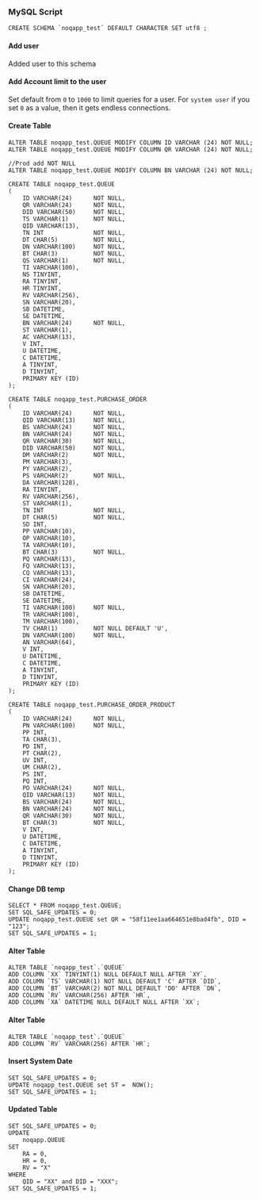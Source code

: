 ### MySQL Script

    CREATE SCHEMA `noqapp_test` DEFAULT CHARACTER SET utf8 ;
    
#### Add user
Added user to this schema

#### Add Account limit to the user
Set default from `0` to `1000` to limit queries for a user. For `system user` if you set `0` 
as a value, then it gets endless connections.  
    
#### Create Table     

    ALTER TABLE noqapp_test.QUEUE MODIFY COLUMN ID VARCHAR (24) NOT NULL;
    ALTER TABLE noqapp_test.QUEUE MODIFY COLUMN QR VARCHAR (24) NOT NULL;
    
    //Prod add NOT NULL
    ALTER TABLE noqapp_test.QUEUE MODIFY COLUMN BN VARCHAR (24) NOT NULL;

    CREATE TABLE noqapp_test.QUEUE
    (
        ID VARCHAR(24)      NOT NULL,
        QR VARCHAR(24)      NOT NULL,
        DID VARCHAR(50)     NOT NULL,
        TS VARCHAR(1)       NOT NULL,
        QID VARCHAR(13),
        TN INT              NOT NULL,
        DT CHAR(5)          NOT NULL,
        DN VARCHAR(100)     NOT NULL,
        BT CHAR(3)          NOT NULL,
        QS VARCHAR(1)       NOT NULL,
        TI VARCHAR(100),
        NS TINYINT,
        RA TINYINT,
        HR TINYINT,
        RV VARCHAR(256),
        SN VARCHAR(20),
        SB DATETIME,
        SE DATETIME,
        BN VARCHAR(24)      NOT NULL,
        ST VARCHAR(1),
        AC VARCHAR(13),
        V INT,
        U DATETIME,
        C DATETIME,
        A TINYINT,
        D TINYINT,
        PRIMARY KEY (ID)
    );
    
    CREATE TABLE noqapp_test.PURCHASE_ORDER
    (
        ID VARCHAR(24)      NOT NULL,
        QID VARCHAR(13)     NOT NULL,
        BS VARCHAR(24)      NOT NULL,
        BN VARCHAR(24)      NOT NULL,
        QR VARCHAR(30)      NOT NULL,
        DID VARCHAR(50)     NOT NULL,
        DM VARCHAR(2)       NOT NULL,
        PM VARCHAR(3),
        PY VARCHAR(2),
        PS VARCHAR(2)       NOT NULL,
        DA VARCHAR(128),
        RA TINYINT,
        RV VARCHAR(256),
        ST VARCHAR(1),
        TN INT              NOT NULL,
        DT CHAR(5)          NOT NULL,
        SD INT,
        PP VARCHAR(10),
        OP VARCHAR(10),
        TA VARCHAR(10),
        BT CHAR(3)          NOT NULL, 
        PQ VARCHAR(13),
        FQ VARCHAR(13),
        CQ VARCHAR(13),
        CI VARCHAR(24),
        SN VARCHAR(20),
        SB DATETIME,
        SE DATETIME,
        TI VARCHAR(100)     NOT NULL,
        TR VARCHAR(100),
        TM VARCHAR(100),
        TV CHAR(1)          NOT NULL DEFAULT 'U',
        DN VARCHAR(100)     NOT NULL,
        AN VARCHAR(64),
        V INT,
        U DATETIME,
        C DATETIME,
        A TINYINT,
        D TINYINT,
        PRIMARY KEY (ID)
    );
        
    CREATE TABLE noqapp_test.PURCHASE_ORDER_PRODUCT
    (
        ID VARCHAR(24)      NOT NULL,
        PN VARCHAR(100)     NOT NULL,
        PP INT,
        TA CHAR(3),
        PD INT,
        PT CHAR(2),
        UV INT,
        UM CHAR(2),
        PS INT,
        PQ INT,
        PO VARCHAR(24)      NOT NULL,
        QID VARCHAR(13)     NOT NULL,
        BS VARCHAR(24)      NOT NULL,
        BN VARCHAR(24)      NOT NULL,
        QR VARCHAR(30)      NOT NULL,
        BT CHAR(3)          NOT NULL,
        V INT,
        U DATETIME,
        C DATETIME,
        A TINYINT,
        D TINYINT,
        PRIMARY KEY (ID)
    );    
    
    
#### Change DB temp 
    
    SELECT * FROM noqapp_test.QUEUE;
    SET SQL_SAFE_UPDATES = 0;
    UPDATE noqapp_test.QUEUE set QR = "58f11ee1aa664651e8bad4fb", DID = "123";
    SET SQL_SAFE_UPDATES = 1;    
    
#### Alter Table
    
    ALTER TABLE `noqapp_test`.`QUEUE` 
    ADD COLUMN `XX` TINYINT(1) NULL DEFAULT NULL AFTER `XY`,
    ADD COLUMN `TS` VARCHAR(1) NOT NULL DEFAULT 'C' AFTER `DID`,
    ADD COLUMN `BT` VARCHAR(2) NOT NULL DEFAULT 'DO' AFTER `DN`,
    ADD COLUMN `RV` VARCHAR(256) AFTER `HR`,
    ADD COLUMN `XA` DATETIME NULL DEFAULT NULL AFTER `XX`;
    
#### Alter Table
        
    ALTER TABLE `noqapp_test`.`QUEUE` 
    ADD COLUMN `RV` VARCHAR(256) AFTER `HR`;
    
#### Insert System Date
    
    SET SQL_SAFE_UPDATES = 0;
    UPDATE noqapp_test.QUEUE set ST =  NOW();
    SET SQL_SAFE_UPDATES = 1;
    
#### Updated Table

    SET SQL_SAFE_UPDATES = 0;
    UPDATE 
        noqapp.QUEUE
    SET 
        RA = 0,
        HR = 0,
        RV = "X"
    WHERE 
    	QID = "XX" and DID = "XXX";
    SET SQL_SAFE_UPDATES = 1;    
